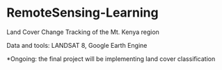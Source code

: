 # RemoteSensing-Learning

Land Cover Change Tracking of the Mt. Kenya region

Data and tools: LANDSAT 8, Google Earth Engine


*Ongoing: 
the final project will be implementing land cover classification
